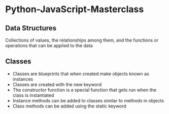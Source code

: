 # Python-JavaScript-Masterclass

## Data Structures

Collections of values, the relationships among them, and the functions or operations that can be applied to the data

## Classes

-   Classes are blueprints that when created make objects known as instances
-   Classes are created with the new keyword
-   The constructor function is a special function that gets run when the class is instantiated
-   Instance methods can be added to classes similar to methods in objects
-   Class methods can be added using the static keyword
